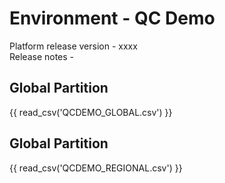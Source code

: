 # Environment - QC Demo

Platform release version - xxxx <br>
Release notes - 

## Global Partition

{{ read_csv('QCDEMO_GLOBAL.csv') }} 

## Global Partition

{{ read_csv('QCDEMO_REGIONAL.csv') }} 


